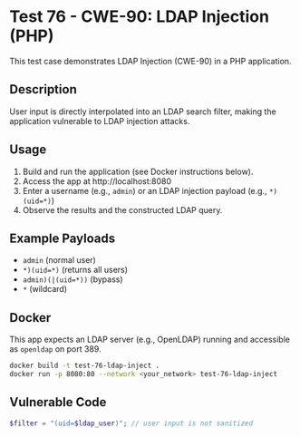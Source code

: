# Test 76 - CWE-90: LDAP Injection (PHP)

This test case demonstrates LDAP Injection (CWE-90) in a PHP application.

## Description

User input is directly interpolated into an LDAP search filter, making the application vulnerable to LDAP injection attacks.

## Usage

1. Build and run the application (see Docker instructions below).
2. Access the app at http://localhost:8080
3. Enter a username (e.g., `admin`) or an LDAP injection payload (e.g., `*)(uid=*)`)
4. Observe the results and the constructed LDAP query.

## Example Payloads

- `admin` (normal user)
- `*)(uid=*)` (returns all users)
- `admin)(|(uid=*))` (bypass)
- `*` (wildcard)

## Docker

This app expects an LDAP server (e.g., OpenLDAP) running and accessible as `openldap` on port 389.

```sh
docker build -t test-76-ldap-inject .
docker run -p 8080:80 --network <your_network> test-76-ldap-inject
```

## Vulnerable Code

```php
$filter = "(uid=$ldap_user)"; // user input is not sanitized
```
